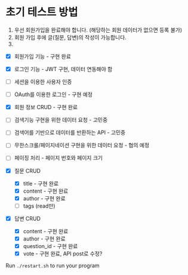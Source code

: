 # 초기 테스트 방법

1. 우선 회원가입을 완료해야 합니다. (해당하는 회원 데이터가 없으면 등록 불가)
2. 회원 가입 후에 글(질문, 답변)의 작성이 가능합니다.
3. 

- [x] 회원가입 기능 - 구현 완료
- [x] 로그인 기능 - JWT 구현, 데이터 연동해야 함
- [ ] 세션을 이용한 사용자 인증 
- [ ] OAuth를 이용한 로그인 - 구현 예정
- [x] 회원 정보 CRUD - 구현 완료
- [ ] 검색기능 구현을 위한 데이터 요청 - 고민중
- [ ] 검색어를 기반으로 데이터를 반환하는 API - 고민중
- [ ] 무한스크롤/페이지네이션 구현을 위한 데이터 요청 - 협의 예정
- [ ] 페이징 처리 - 페이지 번호와 페이지 크기

- [x] 질문 CRUD
    - [x] title - 구현 완료
    - [x] content - 구현 완료
    - [x] author - 구현 완료
    - [ ] tags (read만) 

- [x] 답변 CRUD
    - [x] content - 구현 완료
    - [x] author - 구현 완료
    - [x] question_id - 구현 완료
    - [x] vote - 구현 완료, API post로 수정?

Run `./restart.sh` to run your program

